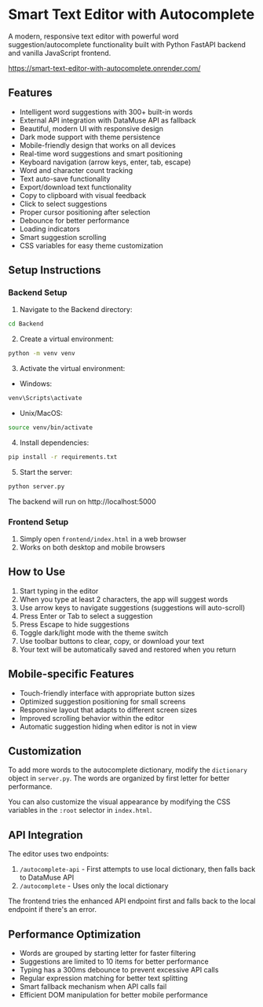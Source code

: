 # Smart Text Editor with Autocomplete

A modern, responsive text editor with powerful word suggestion/autocomplete functionality built with Python FastAPI backend and vanilla JavaScript frontend.

https://smart-text-editor-with-autocomplete.onrender.com/

## Features
- Intelligent word suggestions with 300+ built-in words
- External API integration with DataMuse API as fallback
- Beautiful, modern UI with responsive design
- Dark mode support with theme persistence
- Mobile-friendly design that works on all devices
- Real-time word suggestions and smart positioning
- Keyboard navigation (arrow keys, enter, tab, escape)
- Word and character count tracking
- Text auto-save functionality  
- Export/download text functionality
- Copy to clipboard with visual feedback
- Click to select suggestions
- Proper cursor positioning after selection
- Debounce for better performance
- Loading indicators
- Smart suggestion scrolling
- CSS variables for easy theme customization

## Setup Instructions

### Backend Setup
1. Navigate to the Backend directory:
```bash
cd Backend
```

2. Create a virtual environment:
```bash
python -m venv venv
```

3. Activate the virtual environment:
- Windows:
```bash
venv\Scripts\activate
```
- Unix/MacOS:
```bash
source venv/bin/activate
```

4. Install dependencies:
```bash
pip install -r requirements.txt
```

5. Start the server:
```bash
python server.py
```

The backend will run on http://localhost:5000

### Frontend Setup
1. Simply open `frontend/index.html` in a web browser
2. Works on both desktop and mobile browsers

## How to Use
1. Start typing in the editor
2. When you type at least 2 characters, the app will suggest words
3. Use arrow keys to navigate suggestions (suggestions will auto-scroll)
4. Press Enter or Tab to select a suggestion
5. Press Escape to hide suggestions
6. Toggle dark/light mode with the theme switch
7. Use toolbar buttons to clear, copy, or download your text
8. Your text will be automatically saved and restored when you return

## Mobile-specific Features
- Touch-friendly interface with appropriate button sizes
- Optimized suggestion positioning for small screens
- Responsive layout that adapts to different screen sizes
- Improved scrolling behavior within the editor
- Automatic suggestion hiding when editor is not in view

## Customization
To add more words to the autocomplete dictionary, modify the `dictionary` object in `server.py`. The words are organized by first letter for better performance.

You can also customize the visual appearance by modifying the CSS variables in the `:root` selector in `index.html`.

## API Integration
The editor uses two endpoints:
1. `/autocomplete-api` - First attempts to use local dictionary, then falls back to DataMuse API
2. `/autocomplete` - Uses only the local dictionary

The frontend tries the enhanced API endpoint first and falls back to the local endpoint if there's an error.

## Performance Optimization
- Words are grouped by starting letter for faster filtering
- Suggestions are limited to 10 items for better performance
- Typing has a 300ms debounce to prevent excessive API calls
- Regular expression matching for better text splitting
- Smart fallback mechanism when API calls fail
- Efficient DOM manipulation for better mobile performance 
